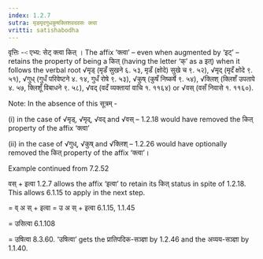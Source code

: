 ```yaml
---
index: 1.2.7
sutra: मृडमृदगुधकुषक्लिशवदवसः क्त्वा
vritti: satishabodha
---
```






वृत्तिः --ः एभ्य: सेट् क्त्वा कित् । The affix ‘क्त्वा’ – even when augmented by ‘इट्’ – retains the property of being a कित् (having the letter ‘क्’ as a इत्) when it follows the verbal root √मृड् (मृडँ सुखने ६. ५३, मृडँ (क्षोदे) सुखे च ९. ५२), √मृद् (मृदँ क्षोदे ९. ५१), √गुध् (गुधँ परिवेष्टने ४. १४, गुधँ रोषे ९. ५३), √कुष् (कुषँ निष्कर्षे ९. ५४), √क्लिश् (क्लिशँ उपतापे ४. ५७, क्लिशूँ विबाधने ९. ५८), √वद् (वदँ व्यक्तायां वाचि १. ११६४) or √वस् (वसँ निवासे १. ११६०).

Note: In the absence of this सूत्रम् -

(i) in the case of √मृड्, √मृद्, √वद् and √वस् – 1.2.18 would have removed the कित् property of the affix ‘क्त्वा’

(ii) in the case of √गुध्, √कुष् and √क्लिश् – 1.2.26 would have optionally removed the कित् property of the affix ‘क्त्वा’।


Example continued from 7.2.52


वस् + इत्वा 1.2.7 allows the affix ‘इत्वा’ to retain its कित् status in spite of 1.2.18. This allows 6.1.15 to apply in the next step.

= व् अ स् + इत्वा = उ अ स् + इत्वा 6.1.15, 1.1.45

= उसित्वा 6.1.108

= उषित्वा 8.3.60. ‘उषित्वा’ gets the प्रातिपदिक-सञ्ज्ञा by 1.2.46 and the अव्यय-सञ्ज्ञा by 1.1.40.

